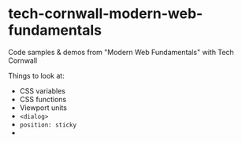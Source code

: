 # tech-cornwall-modern-web-fundamentals
Code samples &amp; demos from "Modern Web Fundamentals" with Tech Cornwall

Things to look at:

* CSS variables
* CSS functions
* Viewport units
* `<dialog>`
* `position: sticky`
*